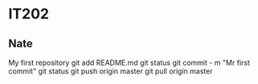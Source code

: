 # IT202
## Nate

My first repository
git add README.md
git status
git commit - m "Mr first commit"
git status
git push origin master
git pull origin master

